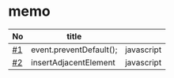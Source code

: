 # memo

| No                                                         | title                   |            |
| ---------------------------------------------------------- | ----------------------- | ---------- |
| [#1](https://github.com/cossack910/tsTestProject/issues/1) | event.preventDefault(); | javascript |
| [#2](https://github.com/cossack910/tsTestProject/issues/2) | insertAdjacentElement   | javascript |
